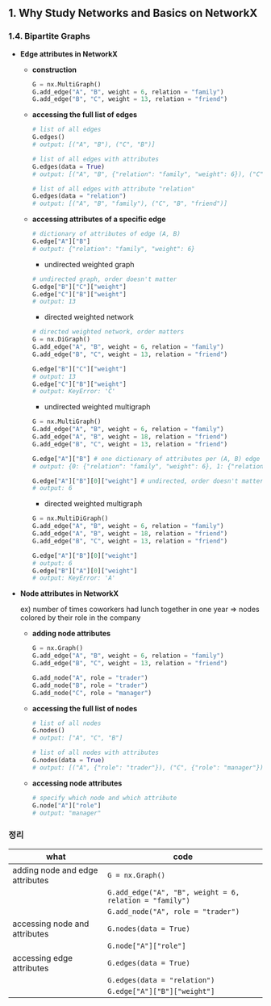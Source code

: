 ## 1. Why Study Networks and Basics on NetworkX

### 1.4. Bipartite Graphs

- **Edge attributes in NetworkX**

  - **construction**

    ```python
    G = nx.MultiGraph()
    G.add_edge("A", "B", weight = 6, relation = "family")
    G.add_edge("B", "C", weight = 13, relation = "friend")
    ```

  - **accessing the full list of edges**

    ```python
    # list of all edges
    G.edges() 
    # output: [("A", "B"), ("C", "B")]
    ```

    ```python
    # list of all edges with attributes
    G.edges(data = True) 
    # output: [("A", "B", {"relation": "family", "weight": 6}), ("C", "B", {"relation": "friend", "weight": 13})]
    ```

    ```python
    # list of all edges with attribute "relation"
    G.edges(data = "relation") 
    # output: [("A", "B", "family"), ("C", "B", "friend")]
    ```

  - **accessing attributes of a specific edge**

    ```python
    # dictionary of attributes of edge (A, B)
    G.edge["A"]["B"] 
    # output: {"relation": "family", "weight": 6}
    ```

    - undirected weighted graph

    ```python
    # undirected graph, order doesn't matter
    G.edge["B"]["C"]["weight"]
    G.edge["C"]["B"]["weight"]
    # output: 13
    ```

    - directed weighted network

    ```python
    # directed weighted network, order matters
    G = nx.DiGraph()
    G.add_edge("A", "B", weight = 6, relation = "family")
    G.add_edge("B", "C", weight = 13, relation = "friend")
    
    G.edge["B"]["C"]["weight"]
    # output: 13
    G.edge["C"]["B"]["weight"]
    # output: KeyError: 'C'
    ```

    - undirected weighted multigraph

    ```python
    G = nx.MultiGraph()
    G.add_edge("A", "B", weight = 6, relation = "family")
    G.add_edge("A", "B", weight = 18, relation = "friend")
    G.add_edge("B", "C", weight = 13, relation = "friend")
    
    G.edge["A"]["B"] # one dictionary of attributes per (A, B) edge
    # output: {0: {"relation": "family", "weight": 6}, 1: {"relation": "friend", "weight": 18}}
    
    G.edge["A"]["B"][0]["weight"] # undirected, order doesn't matter
    # output: 6
    ```

    - directed weighted multigraph

    ```python
    G = nx.MultiDiGraph()
    G.add_edge("A", "B", weight = 6, relation = "family")
    G.add_edge("A", "B", weight = 18, relation = "friend")
    G.add_edge("B", "C", weight = 13, relation = "friend")
    
    G.edge["A"]["B"][0]["weight"]
    # output: 6
    G.edge["B"]["A"][0]["weight"]
    # output: KeyError: 'A'
    ```

- **Node attributes in NetworkX**

  ex) number of times coworkers had lunch together in one year => nodes colored by their role in the company

  - **adding node attributes**

    ```python
    G = nx.Graph()
    G.add_edge("A", "B", weight = 6, relation = "family")
    G.add_edge("B", "C", weight = 13, relation = "friend")
    
    G.add_node("A", role = "trader")
    G.add_node("B", role = "trader")
    G.add_node("C", role = "manager")
    ```

  - **accessing the full list of nodes**

    ```python
    # list of all nodes
    G.nodes()
    # output: ["A", "C", "B"]
    ```

    ```python
    # list of all nodes with attributes
    G.nodes(data = True)
    # output: [("A", {"role": "trader"}), ("C", {"role": "manager"}), ("B", {"role": "trader"})]
    ```

  - **accessing node attributes**

    ```python
    # specify which node and which attribute
    G.node["A"]["role"]
    # output: "manager"
    ```

### 정리

| what                            | code                                                    |
| ------------------------------- | ------------------------------------------------------- |
| adding node and edge attributes | `G = nx.Graph()`                                        |
|                                 | `G.add_edge("A", "B", weight = 6, relation = "family")` |
|                                 | `G.add_node("A", role = "trader")`                      |
| accessing node and attributes   | `G.nodes(data = True)`                                  |
|                                 | `G.node["A"]["role"]`                                   |
| accessing edge attributes       | `G.edges(data = True)`                                  |
|                                 | `G.edges(data = "relation")`                            |
|                                 | `G.edge["A"]["B"]["weight"]`                            |

 

